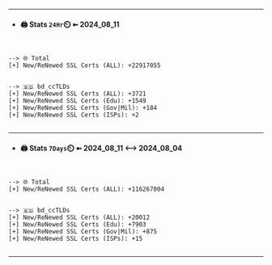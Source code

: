 

---
- #### 🖨️ **Stats** `24Hr`⏲️ ➼ 2024_08_11
```console


--> 🌐 Total
[+] New/ReNewed SSL Certs (ALL): +22917055


--> 🇧🇩 bd_ccTLDs
[+] New/ReNewed SSL Certs (ALL): +3721
[+] New/ReNewed SSL Certs (Edu): +1549
[+] New/ReNewed SSL Certs (Gov|Mil): +184
[+] New/ReNewed SSL Certs (ISPs): +2


```

---
- #### 🖨️ **Stats** `7Days`⏲️ ➼ 2024_08_11 <--> 2024_08_04
```console


--> 🌐 Total
[+] New/ReNewed SSL Certs (ALL): +116267004


--> 🇧🇩 bd_ccTLDs
[+] New/ReNewed SSL Certs (ALL): +20012
[+] New/ReNewed SSL Certs (Edu): +7903
[+] New/ReNewed SSL Certs (Gov|Mil): +875
[+] New/ReNewed SSL Certs (ISPs): +15


```

---

